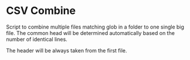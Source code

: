 # CSV Combine

Script to combine multiple files matching glob in a folder to one single big file.
The common head will be determined automatically based on the number of identical lines.

The header will be always taken from the first file.
